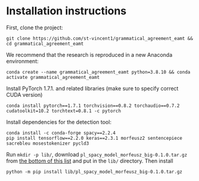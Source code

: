 # Installation instructions

First, clone the project:
```
git clone https://github.com/st-vincent1/grammatical_agreement_eamt && cd grammatical_agreement_eamt
```

We recommend that the research is reproduced in a new Anaconda environment:
```
conda create --name grammatical_agreement_eamt python=3.8.10 && conda activate grammatical_agreement_eamt
```

Install PyTorch 1.7.1. and related libraries (make sure to specify correct CUDA version)
```
conda install pytorch==1.7.1 torchvision==0.8.2 torchaudio==0.7.2 cudatoolkit=10.2 torchtext=0.8.1 -c pytorch
```

Install dependencies for the detection tool:
```
conda install -c conda-forge spacy==2.2.4
pip install tensorflow==2.2.0 keras==2.3.1 morfeusz2 sentencepiece sacrebleu mosestokenizer pycld3
```
Run `mkdir -p lib/`, download `pl_spacy_model_morfeusz_big-0.1.0.tar.gz` from [the bottom of this list](http://zil.ipipan.waw.pl/SpacyPL?action=AttachFile&do=view&target=pl_spacy_model_morfeusz_big-0.1.0.tar.gz) and put in the `lib/` directory. Then install
```
python -m pip install lib/pl_spacy_model_morfeusz_big-0.1.0.tar.gz
```

